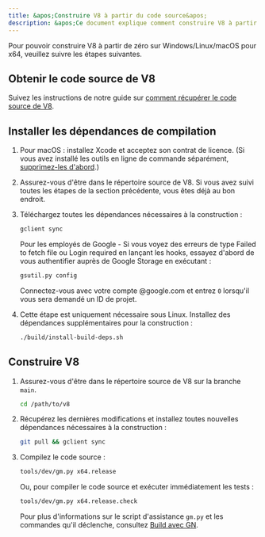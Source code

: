 ```yaml
---
title: &apos;Construire V8 à partir du code source&apos;
description: &apos;Ce document explique comment construire V8 à partir de sa source.&apos;
---
```

Pour pouvoir construire V8 à partir de zéro sur Windows/Linux/macOS pour x64, veuillez suivre les étapes suivantes.

## Obtenir le code source de V8

Suivez les instructions de notre guide sur [comment récupérer le code source de V8](/docs/source-code).

## Installer les dépendances de compilation

1. Pour macOS : installez Xcode et acceptez son contrat de licence. (Si vous avez installé les outils en ligne de commande séparément, [supprimez-les d'abord](https://bugs.chromium.org/p/chromium/issues/detail?id=729990#c1).)

1. Assurez-vous d'être dans le répertoire source de V8. Si vous avez suivi toutes les étapes de la section précédente, vous êtes déjà au bon endroit.

1. Téléchargez toutes les dépendances nécessaires à la construction :

   ```bash
   gclient sync
   ```

   Pour les employés de Google - Si vous voyez des erreurs de type Failed to fetch file ou Login required en lançant les hooks, essayez d'abord de vous authentifier auprès de Google Storage en exécutant :

   ```bash
   gsutil.py config
   ```

   Connectez-vous avec votre compte @google.com et entrez `0` lorsqu'il vous sera demandé un ID de projet.

1. Cette étape est uniquement nécessaire sous Linux. Installez des dépendances supplémentaires pour la construction :

    ```bash
    ./build/install-build-deps.sh
    ```

## Construire V8

1. Assurez-vous d'être dans le répertoire source de V8 sur la branche `main`.

    ```bash
    cd /path/to/v8
    ```

1. Récupérez les dernières modifications et installez toutes nouvelles dépendances nécessaires à la construction :

    ```bash
    git pull && gclient sync
    ```

1. Compilez le code source :

    ```bash
    tools/dev/gm.py x64.release
    ```

    Ou, pour compiler le code source et exécuter immédiatement les tests :

    ```bash
    tools/dev/gm.py x64.release.check
    ```

    Pour plus d'informations sur le script d'assistance `gm.py` et les commandes qu'il déclenche, consultez [Build avec GN](/docs/build-gn).
